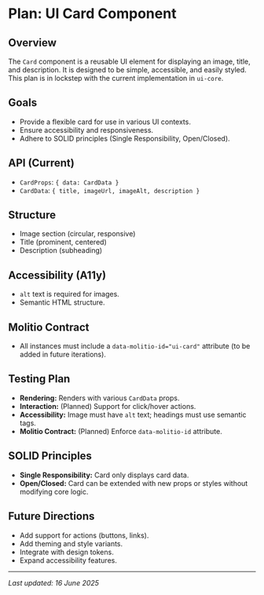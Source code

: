 # Plan: UI Card Component

## Overview
The `Card` component is a reusable UI element for displaying an image, title, and description. It is designed to be simple, accessible, and easily styled. This plan is in lockstep with the current implementation in `ui-core`.

## Goals
- Provide a flexible card for use in various UI contexts.
- Ensure accessibility and responsiveness.
- Adhere to SOLID principles (Single Responsibility, Open/Closed).

## API (Current)
- `CardProps`: `{ data: CardData }`
- `CardData`: `{ title, imageUrl, imageAlt, description }`

## Structure
- Image section (circular, responsive)
- Title (prominent, centered)
- Description (subheading)

## Accessibility (A11y)
- `alt` text is required for images.
- Semantic HTML structure.

## Molitio Contract
- All instances must include a `data-molitio-id="ui-card"` attribute (to be added in future iterations).

## Testing Plan
- **Rendering:** Renders with various `CardData` props.
- **Interaction:** (Planned) Support for click/hover actions.
- **Accessibility:** Image must have `alt` text; headings must use semantic tags.
- **Molitio Contract:** (Planned) Enforce `data-molitio-id` attribute.

## SOLID Principles
- **Single Responsibility:** Card only displays card data.
- **Open/Closed:** Card can be extended with new props or styles without modifying core logic.

## Future Directions
- Add support for actions (buttons, links).
- Add theming and style variants.
- Integrate with design tokens.
- Expand accessibility features.

---

_Last updated: 16 June 2025_
